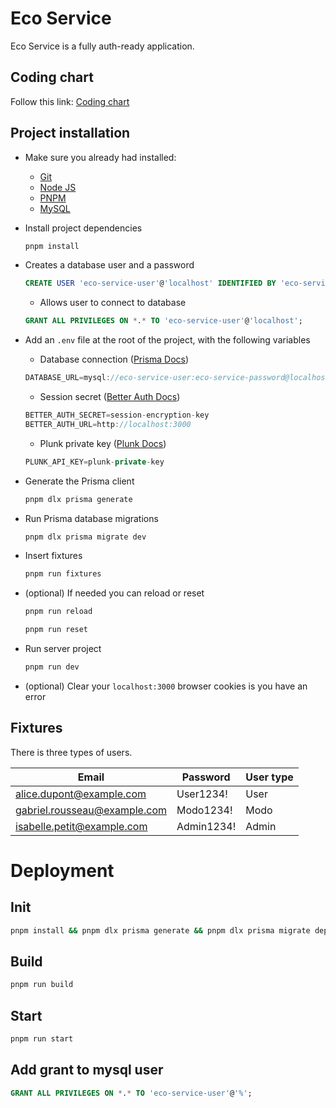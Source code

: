 # Eco Service

Eco Service is a fully auth-ready application.

## Coding chart

Follow this link: [Coding chart](https://github.com/nansphilip/EcoService/blob/main/coding-chart.md)

## Project installation

- Make sure you already had installed:

  - [Git](https://git-scm.com/downloads)
  - [Node JS](https://nodejs.org/en/download/package-manager/current)
  - [PNPM](https://pnpm.io/fr/installation)
  - [MySQL](https://dev.mysql.com/downloads/installer)

- Install project dependencies

  ```bash
  pnpm install
  ```

- Creates a database user and a password

  ```sql
  CREATE USER 'eco-service-user'@'localhost' IDENTIFIED BY 'eco-service-password';
  ```

  - Allows user to connect to database

  ```sql
  GRANT ALL PRIVILEGES ON *.* TO 'eco-service-user'@'localhost';
  ```

- Add an `.env` file at the root of the project, with the following variables

  - Database connection ([Prisma Docs](https://www.prisma.io/docs/getting-started/setup-prisma/add-to-existing-project/relational-databases/connect-your-database-typescript-mysql))

  ```js
  DATABASE_URL=mysql://eco-service-user:eco-service-password@localhost:3306/eco-service-db
  ```

  - Session secret ([Better Auth Docs](https://www.better-auth.com/docs/installation))

  ```js
  BETTER_AUTH_SECRET=session-encryption-key
  BETTER_AUTH_URL=http://localhost:3000
  ```

  - Plunk private key ([Plunk Docs](https://docs.useplunk.com/getting-started/introduction))

  ```js
  PLUNK_API_KEY=plunk-private-key
  ```

- Generate the Prisma client

  ```bash
  pnpm dlx prisma generate
  ```

- Run Prisma database migrations

  ```bash
  pnpm dlx prisma migrate dev
  ```

- Insert fixtures

  ```bash
  pnpm run fixtures
  ```

- (optional) If needed you can reload or reset

  ```bash
  pnpm run reload
  ```
  
  ```bash
  pnpm run reset
  ```

- Run server project

  ```bash
  pnpm run dev
  ```

- (optional) Clear your `localhost:3000` browser cookies is you have an error

## Fixtures

There is three types of users.

| Email                         | Password   | User type |
| ----------------------------- | ---------- | --------- |
| alice.dupont@example.com      | User1234!  | User      |
| gabriel.rousseau@example.com  | Modo1234!  | Modo      |
| isabelle.petit@example.com    | Admin1234! | Admin     |

# Deployment

## Init

```bash
pnpm install && pnpm dlx prisma generate && pnpm dlx prisma migrate deploy && pnpm run reload # do not add reload in prod
```

## Build

```bash
pnpm run build
```

## Start

```bash
pnpm run start
```

## Add grant to mysql user

```sql
GRANT ALL PRIVILEGES ON *.* TO 'eco-service-user'@'%';
```
